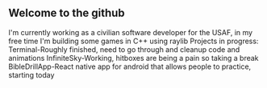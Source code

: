 ## Welcome to the github

I'm currently working as a civilian software developer for the USAF, in my free time I'm building some games in C++ using raylib
Projects in progress:
Terminal-Roughly finished, need to go through and cleanup code and animations
InfiniteSky-Working, hitboxes are being a pain so taking a break
BibleDrillApp-React native app for android that allows people to practice, starting today



<!--
**AustinDale1/AustinDale1** is a ✨ _special_ ✨ repository because its `README.md` (this file) appears on your GitHub profile.

Here are some ideas to get you started:

- 🔭 I’m currently working on ...
- 🌱 I’m currently learning ...
- 👯 I’m looking to collaborate on ...
- 🤔 I’m looking for help with ...
- 💬 Ask me about ...
- 📫 How to reach me: ...
- 😄 Pronouns: ...
- ⚡ Fun fact: ...
-->
